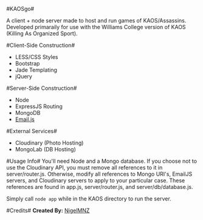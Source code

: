 #KAOSgo#

A client + node server made to host and run games of KAOS/Assassins. Developed primaraily for use with the Williams College version of KAOS (Killing As Organized Sport).

#Client-Side Construction#
- LESS/CSS Styles
- Bootstrap
- Jade Templating
- jQuery

#Server-Side Construction#
- Node
- ExpressJS Routing
- MongoDB
- [Email.js](https://github.com/eleith/emailjs)

#External Services#
- Cloudinary (Photo Hosting)
- MongoLab (DB Hosting)

#Usage Info#
You'll need Node and a Mongo database. If you choose not to use the Cloudinary API, you must remove all references to it in server/router.js. Otherwise, modify all references to Mongo URI's, EmailJS servers, and Cloudinary servers to apply to your particular case. These references are found in app.js, server/router.js, and server/db/database.js. 

Simply call ```node app``` while in the KAOS directory to run the server. 

#Credits#
**Created By:** [NigelMNZ](http://nigelmnz.com/)  
